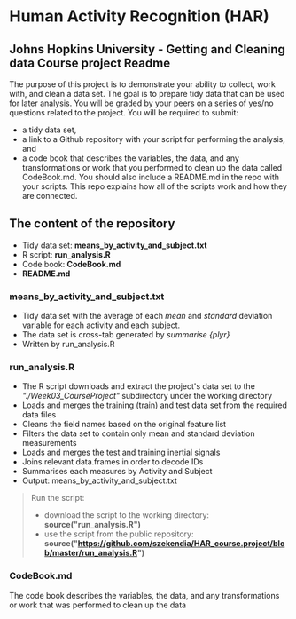 # Human Activity Recognition (HAR)
## Johns Hopkins University - Getting and Cleaning data Course project Readme

The purpose of this project is to demonstrate your ability to collect, work with, and clean a data set. The goal is to prepare tidy data that can be used for later analysis. You will be graded by your peers on a series of yes/no questions related to the project. You will be required to submit:
* a tidy data set,
* a link to a Github repository with your script for performing the analysis, and
* a code book that describes the variables, the data, and any transformations or work that you performed to clean up the data called CodeBook.md. You should also include a README.md in the repo with your scripts. This repo explains how all of the scripts work and how they are connected.

## The content of the repository
* Tidy data set: __means_by_activity_and_subject.txt__
* R script: __run_analysis.R__
* Code book: __CodeBook.md__
* __README.md__

### means_by_activity_and_subject.txt
* Tidy data set with the average of each _mean_ and _standard_ deviation variable for each activity and each subject.
* The data set is cross-tab generated by _summarise {plyr}_
* Written by run_analysis.R

### run_analysis.R
* The R script downloads and extract the project's data set to the _"./Week03_CourseProject"_ subdirectory under the working directory
* Loads and merges the training (train) and test data set from the required data files
* Cleans the field names based on the original feature list
* Filters the data set to contain only mean and standard deviation measurements
* Loads and merges the test and training inertial signals
* Joins relevant data.frames in order to decode IDs
* Summarises each measures by Activity and Subject
* Output: means_by_activity_and_subject.txt
> Run the script:
> * download the script to the working directory: __source("run_analysis.R")__
> * use the script from the public repository: __source("https://github.com/szekendia/HAR_course.project/blob/master/run_analysis.R")__

### CodeBook.md
The code book describes the variables, the data, and any transformations or work that was performed to clean up the data